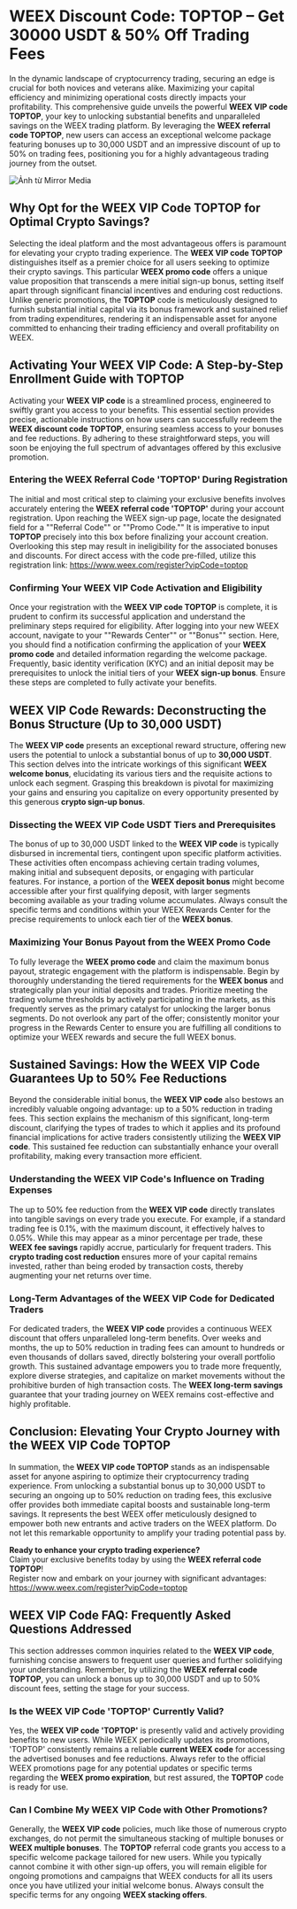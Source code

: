 <h1>WEEX Discount Code: TOPTOP – Get 30000 USDT & 50% Off Trading Fees</h1>
<p>In the dynamic landscape of cryptocurrency trading, securing an edge is crucial for both novices and veterans alike. Maximizing your capital efficiency and minimizing operational costs directly impacts your profitability. This comprehensive guide unveils the powerful <b>WEEX VIP code TOPTOP</b>, your key to unlocking substantial benefits and unparalleled savings on the WEEX trading platform. By leveraging the <b>WEEX referral code TOPTOP</b>, new users can access an exceptional welcome package featuring bonuses up to 30,000 USDT and an impressive discount of up to 50% on trading fees, positioning you for a highly advantageous trading journey from the outset.</p>
<img src="https://images.mirror-media.xyz/publication-images/AuVltiGuzFy5I4MtUwhY6.png" alt="Ảnh từ Mirror Media" style="max-width: 100%; height: auto;">
<h2>Why Opt for the WEEX VIP Code TOPTOP for Optimal Crypto Savings?</h2>
<p>Selecting the ideal platform and the most advantageous offers is paramount for elevating your crypto trading experience. The <b>WEEX VIP code TOPTOP</b> distinguishes itself as a premier choice for all users seeking to optimize their crypto savings. This particular <b>WEEX promo code</b> offers a unique value proposition that transcends a mere initial sign-up bonus, setting itself apart through significant financial incentives and enduring cost reductions. Unlike generic promotions, the <b>TOPTOP</b> code is meticulously designed to furnish substantial initial capital via its bonus framework and sustained relief from trading expenditures, rendering it an indispensable asset for anyone committed to enhancing their trading efficiency and overall profitability on WEEX.</p>
<h2>Activating Your WEEX VIP Code: A Step-by-Step Enrollment Guide with TOPTOP</h2>
<p>Activating your <b>WEEX VIP code</b> is a streamlined process, engineered to swiftly grant you access to your benefits. This essential section provides precise, actionable instructions on how users can successfully redeem the <b>WEEX discount code TOPTOP</b>, ensuring seamless access to your bonuses and fee reductions. By adhering to these straightforward steps, you will soon be enjoying the full spectrum of advantages offered by this exclusive promotion.</p>
<h3>Entering the WEEX Referral Code 'TOPTOP' During Registration</h3>
<p>The initial and most critical step to claiming your exclusive benefits involves accurately entering the <b>WEEX referral code 'TOPTOP'</b> during your account registration. Upon reaching the WEEX sign-up page, locate the designated field for a ""Referral Code"" or ""Promo Code."" It is imperative to input <b>TOPTOP</b> precisely into this box before finalizing your account creation. Overlooking this step may result in ineligibility for the associated bonuses and discounts. For direct access with the code pre-filled, utilize this registration link: <a href="https://www.weex.com/register?vipCode=toptop">https://www.weex.com/register?vipCode=toptop</a></p>
<h3>Confirming Your WEEX VIP Code Activation and Eligibility</h3>
<p>Once your registration with the <b>WEEX VIP code TOPTOP</b> is complete, it is prudent to confirm its successful application and understand the preliminary steps required for eligibility. After logging into your new WEEX account, navigate to your ""Rewards Center"" or ""Bonus"" section. Here, you should find a notification confirming the application of your <b>WEEX promo code</b> and detailed information regarding the welcome package. Frequently, basic identity verification (KYC) and an initial deposit may be prerequisites to unlock the initial tiers of your <b>WEEX sign-up bonus</b>. Ensure these steps are completed to fully activate your benefits.</p>
<h2>WEEX VIP Code Rewards: Deconstructing the Bonus Structure (Up to 30,000 USDT)</h2>
<p>The <b>WEEX VIP code</b> presents an exceptional reward structure, offering new users the potential to unlock a substantial bonus of up to <b>30,000 USDT</b>. This section delves into the intricate workings of this significant <b>WEEX welcome bonus</b>, elucidating its various tiers and the requisite actions to unlock each segment. Grasping this breakdown is pivotal for maximizing your gains and ensuring you capitalize on every opportunity presented by this generous <b>crypto sign-up bonus</b>.</p>
<h3>Dissecting the WEEX VIP Code USDT Tiers and Prerequisites</h3>
<p>The bonus of up to 30,000 USDT linked to the <b>WEEX VIP code</b> is typically disbursed in incremental tiers, contingent upon specific platform activities. These activities often encompass achieving certain trading volumes, making initial and subsequent deposits, or engaging with particular features. For instance, a portion of the <b>WEEX deposit bonus</b> might become accessible after your first qualifying deposit, with larger segments becoming available as your trading volume accumulates. Always consult the specific terms and conditions within your WEEX Rewards Center for the precise requirements to unlock each tier of the <b>WEEX bonus</b>.</p>
<h3>Maximizing Your Bonus Payout from the WEEX Promo Code</h3>
<p>To fully leverage the <b>WEEX promo code</b> and claim the maximum bonus payout, strategic engagement with the platform is indispensable. Begin by thoroughly understanding the tiered requirements for the <b>WEEX bonus</b> and strategically plan your initial deposits and trades. Prioritize meeting the trading volume thresholds by actively participating in the markets, as this frequently serves as the primary catalyst for unlocking the larger bonus segments. Do not overlook any part of the offer; consistently monitor your progress in the Rewards Center to ensure you are fulfilling all conditions to optimize your WEEX rewards and secure the full WEEX bonus.</p>
<h2>Sustained Savings: How the WEEX VIP Code Guarantees Up to 50% Fee Reductions</h2>
<p>Beyond the considerable initial bonus, the <b>WEEX VIP code</b> also bestows an incredibly valuable ongoing advantage: up to a 50% reduction in trading fees. This section explains the mechanism of this significant, long-term discount, clarifying the types of trades to which it applies and its profound financial implications for active traders consistently utilizing the <b>WEEX VIP code</b>. This sustained fee reduction can substantially enhance your overall profitability, making every transaction more efficient.</p>
<h3>Understanding the WEEX VIP Code's Influence on Trading Expenses</h3>
<p>The up to 50% fee reduction from the <b>WEEX VIP code</b> directly translates into tangible savings on every trade you execute. For example, if a standard trading fee is 0.1%, with the maximum discount, it effectively halves to 0.05%. While this may appear as a minor percentage per trade, these <b>WEEX fee savings</b> rapidly accrue, particularly for frequent traders. This <b>crypto trading cost reduction</b> ensures more of your capital remains invested, rather than being eroded by transaction costs, thereby augmenting your net returns over time.</p>
<h3>Long-Term Advantages of the WEEX VIP Code for Dedicated Traders</h3>
<p>For dedicated traders, the <b>WEEX VIP code</b> provides a continuous WEEX discount that offers unparalleled long-term benefits. Over weeks and months, the up to 50% reduction in trading fees can amount to hundreds or even thousands of dollars saved, directly bolstering your overall portfolio growth. This sustained advantage empowers you to trade more frequently, explore diverse strategies, and capitalize on market movements without the prohibitive burden of high transaction costs. The <b>WEEX long-term savings</b> guarantee that your trading journey on WEEX remains cost-effective and highly profitable.</p>
<h2>Conclusion: Elevating Your Crypto Journey with the WEEX VIP Code TOPTOP</h2>
<p>In summation, the <b>WEEX VIP code TOPTOP</b> stands as an indispensable asset for anyone aspiring to optimize their cryptocurrency trading experience. From unlocking a substantial bonus up to 30,000 USDT to securing an ongoing up to 50% reduction on trading fees, this exclusive offer provides both immediate capital boosts and sustainable long-term savings. It represents the best WEEX offer meticulously designed to empower both new entrants and active traders on the WEEX platform. Do not let this remarkable opportunity to amplify your trading potential pass by.</p>
<p><b>Ready to enhance your crypto trading experience?</b><br>Claim your exclusive benefits today by using the <b>WEEX referral code TOPTOP</b>!<br>Register now and embark on your journey with significant advantages: <a href="https://www.weex.com/register?vipCode=toptop">https://www.weex.com/register?vipCode=toptop</a></p>
<h2>WEEX VIP Code FAQ: Frequently Asked Questions Addressed</h2>
<p>This section addresses common inquiries related to the <b>WEEX VIP code</b>, furnishing concise answers to frequent user queries and further solidifying your understanding. Remember, by utilizing the <b>WEEX referral code TOPTOP</b>, you can unlock a bonus up to 30,000 USDT and up to 50% discount fees, setting the stage for your success.</p>
<h3>Is the WEEX VIP Code 'TOPTOP' Currently Valid?</h3>
<p>Yes, the <b>WEEX VIP code 'TOPTOP'</b> is presently valid and actively providing benefits to new users. While WEEX periodically updates its promotions, 'TOPTOP' consistently remains a reliable <b>current WEEX code</b> for accessing the advertised bonuses and fee reductions. Always refer to the official WEEX promotions page for any potential updates or specific terms regarding the <b>WEEX promo expiration</b>, but rest assured, the <b>TOPTOP</b> code is ready for use.</p>
<h3>Can I Combine My WEEX VIP Code with Other Promotions?</h3>
<p>Generally, the <b>WEEX VIP code</b> policies, much like those of numerous crypto exchanges, do not permit the simultaneous stacking of multiple bonuses or <b>WEEX multiple bonuses</b>. The <b>TOPTOP</b> referral code grants you access to a specific welcome package tailored for new users. While you typically cannot combine it with other sign-up offers, you will remain eligible for ongoing promotions and campaigns that WEEX conducts for all its users once you have utilized your initial welcome bonus. Always consult the specific terms for any ongoing <b>WEEX stacking offers</b>.</p>
